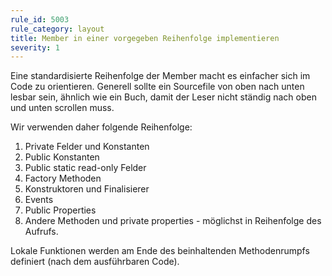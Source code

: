 ```yaml
---
rule_id: 5003
rule_category: layout
title: Member in einer vorgegeben Reihenfolge implementieren
severity: 1
---
```

Eine standardisierte Reihenfolge der Member macht es einfacher sich im Code zu orientieren. Generell sollte ein Sourcefile von oben nach unten lesbar sein, ähnlich wie ein Buch, damit der Leser nicht ständig nach oben und unten scrollen muss.

Wir verwenden daher folgende Reihenfolge:
1. Private Felder und Konstanten
2. Public Konstanten
3. Public static read-only Felder
4. Factory Methoden
5. Konstruktoren und Finalisierer
6. Events
7. Public Properties
8. Andere Methoden und private properties - möglichst in Reihenfolge des Aufrufs.

Lokale Funktionen werden am Ende des beinhaltenden Methodenrumpfs definiert (nach dem ausführbaren Code).